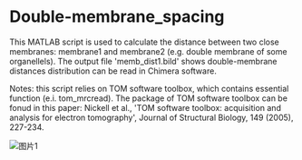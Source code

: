 # Double-membrane_spacing
This MATLAB script is used to calculate the distance between two close membranes: membrane1 and membrane2 (e.g. double membrane of some organellels).
The output file 'memb_dist1.bild' shows double-membrane distances distribution can be read in Chimera software.

Notes: this script relies on TOM software toolbox, which contains essential function (e.i. tom_mrcread).
The package of TOM software toolbox can be fonud in this paper:
Nickell et al., 'TOM software toolbox: acquisition and analysis for electron tomography',
Journal of Structural Biology, 149 (2005), 227-234.

![图片1](https://github.com/user-attachments/assets/f563c294-3d57-419b-bec9-af1c99acf9da)


